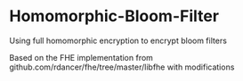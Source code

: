 # Homomorphic-Bloom-Filter
Using full homomorphic encryption to encrypt bloom filters

Based on the FHE implementation from github.com/rdancer/fhe/tree/master/libfhe with modifications 
